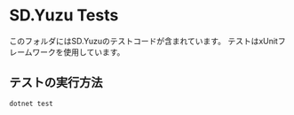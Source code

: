 # SD.Yuzu Tests

このフォルダにはSD.Yuzuのテストコードが含まれています。
テストはxUnitフレームワークを使用しています。

## テストの実行方法

```powershell
dotnet test
``` 